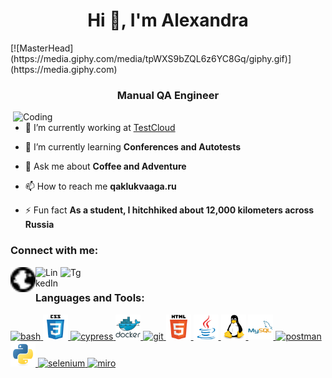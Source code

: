 <h1 align="center">Hi 👋, I'm Alexandra</h1> [![MasterHead](https://media.giphy.com/media/tpWXS9bZQL6z6YC8Gq/giphy.gif)](https://media.giphy.com)

<h3 align="center">Manual QA Engineer</h3>
<img align="right" alt="Coding" width="500" src="https://media.giphy.com/media/srA1d5LJxv8KKc6EZz/giphy.gif">

- 🔭 I’m currently working at [TestCloud]

- 🌱 I’m currently learning **Conferences and Autotests**

- 💬 Ask me about **Coffee and Adventure** 

- 📫 How to reach me **qaklukvaaga.ru**

- ⚡ Fun fact **As a student, I hitchhiked about 12,000 kilometers across Russia**
<h3 align="left">Connect with me:</h3>

[<img align="left" alt="qaklukvaaga.ru" width="40px" src="https://raw.githubusercontent.com/iconic/open-iconic/master/svg/globe.svg" />][website]
[<img align="left" alt="LinkedIn" width="40px" src="https://cdn.jsdelivr.net/npm/simple-icons@v3/icons/linkedin.svg" />][linkedin]
[<img align="left" alt="Tg" width="40px" src="https://cdn.jsdelivr.net/npm/simple-icons@3.13.0/icons/telegram.svg" />][tg]
 
<h3 align="left">Languages and Tools:</h3>
<p align="left"> <a href="https://www.gnu.org/software/bash/" target="_blank" rel="noreferrer"> <img src="https://cdn.worldvectorlogo.com/logos/git-bash.svg" alt="bash" width="40" height="40"/> </a> <a href="https://www.w3schools.com/css/" target="_blank" rel="noreferrer"> <img src="https://raw.githubusercontent.com/devicons/devicon/master/icons/css3/css3-original-wordmark.svg" alt="css3" width="40" height="40"/> </a> <a href="https://www.cypress.io" target="_blank" rel="noreferrer"> <img src="https://iconape.com/wp-content/files/gj/370774/svg/370774.svg" alt="cypress" width="40" height="40"/> </a> <a href="https://www.docker.com/" target="_blank" rel="noreferrer"> <img src="https://raw.githubusercontent.com/devicons/devicon/master/icons/docker/docker-original-wordmark.svg" alt="docker" width="40" height="40"/> </a> <a href="https://git-scm.com/" target="_blank" rel="noreferrer"> <img src="https://www.vectorlogo.zone/logos/git-scm/git-scm-icon.svg" alt="git" width="40" height="40"/> </a> <a href="https://www.w3.org/html/" target="_blank" rel="noreferrer"> <img src="https://raw.githubusercontent.com/devicons/devicon/master/icons/html5/html5-original-wordmark.svg" alt="html5" width="40" height="40"/> </a> <a href="https://www.java.com" target="_blank" rel="noreferrer"> <img src="https://raw.githubusercontent.com/devicons/devicon/master/icons/java/java-original.svg" alt="java" width="40" height="40"/> </a> <a href="https://www.linux.org/" target="_blank" rel="noreferrer"> <img src="https://raw.githubusercontent.com/devicons/devicon/master/icons/linux/linux-original.svg" alt="linux" width="40" height="40"/> </a> <a href="https://www.mysql.com/" target="_blank" rel="noreferrer"> <img src="https://raw.githubusercontent.com/devicons/devicon/master/icons/mysql/mysql-original-wordmark.svg" alt="mysql" width="40" height="40"/> </a> <a href="https://postman.com" target="_blank" rel="noreferrer"> <img src="https://www.vectorlogo.zone/logos/getpostman/getpostman-icon.svg" alt="postman" width="40" height="40"/> </a> <a href="https://www.python.org" target="_blank" rel="noreferrer"> <img src="https://raw.githubusercontent.com/devicons/devicon/master/icons/python/python-original.svg" alt="python" width="40" height="40"/> </a> <a href="https://www.selenium.dev" target="_blank" rel="noreferrer"> <img src="https://raw.githubusercontent.com/detain/svg-logos/780f25886640cef088af994181646db2f6b1a3f8/svg/selenium-logo.svg" alt="selenium" width="40" height="40"/> <a href="https://miro.com/ru" target="_blank" rel="noreferrer"> <img src="https://asset.brandfetch.io/idAnDTFapY/idG72fH1Ay.svg?updated=1635920608308" alt="miro" width="40" height="40"/> </p>

[website]: https://qaklukvaaga.ru
[linkedin]: https://www.linkedin.com/in/klukva-aga/
[tg]: https://t.me/Klukva_aga
[TestCloud]: https://testcloud.ru/

